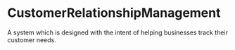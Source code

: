 # CustomerRelationshipManagement
A system which is designed with the intent of helping businesses track their customer needs.
